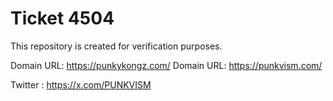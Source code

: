 # Ticket 4504
This repository is created for verification purposes.

Domain URL: https://punkykongz.com/
Domain URL: https://punkvism.com/

Twitter : https://x.com/PUNKVISM

